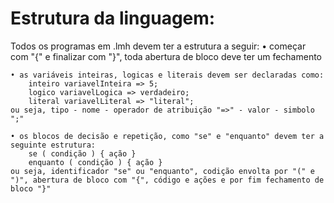 ﻿# Estrutura da linguagem:

Todos os programas em .lmh devem ter a estrutura a seguir:
	• começar com "{" e finalizar com "}", toda abertura de bloco deve ter um fechamento
	
	• as variáveis inteiras, logicas e literais devem ser declaradas como:
		inteiro variavelInteira => 5;
		logico variavelLogica => verdadeiro;
		literal variavelLiteral => "literal";
	ou seja, tipo - nome - operador de atribuição "=>" - valor - simbolo ";"

	• os blocos de decisão e repetição, como "se" e "enquanto" devem ter a seguinte estrutura:
		se ( condição ) { ação }
		enquanto ( condição ) { ação }
	ou seja, identificador "se" ou "enquanto", codição envolta por "(" e ")", abertura de bloco com "{", código e ações e por fim fechamento de bloco "}" 
	
